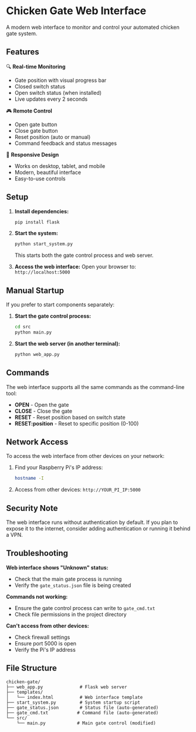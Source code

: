 # Chicken Gate Web Interface

A modern web interface to monitor and control your automated chicken gate system.

## Features

🔍 **Real-time Monitoring**

- Gate position with visual progress bar
- Closed switch status
- Open switch status (when installed)
- Live updates every 2 seconds

🎮 **Remote Control**

- Open gate button
- Close gate button
- Reset position (auto or manual)
- Command feedback and status messages

📱 **Responsive Design**

- Works on desktop, tablet, and mobile
- Modern, beautiful interface
- Easy-to-use controls

## Setup

1. **Install dependencies:**

   ```bash
   pip install flask
   ```

2. **Start the system:**

   ```bash
   python start_system.py
   ```

   This starts both the gate control process and web server.

3. **Access the web interface:**
   Open your browser to: `http://localhost:5000`

## Manual Startup

If you prefer to start components separately:

1. **Start the gate control process:**

   ```bash
   cd src
   python main.py
   ```

2. **Start the web server (in another terminal):**
   ```bash
   python web_app.py
   ```

## Commands

The web interface supports all the same commands as the command-line tool:

- **OPEN** - Open the gate
- **CLOSE** - Close the gate
- **RESET** - Reset position based on switch state
- **RESET:position** - Reset to specific position (0-100)

## Network Access

To access the web interface from other devices on your network:

1. Find your Raspberry Pi's IP address:

   ```bash
   hostname -I
   ```

2. Access from other devices:
   `http://YOUR_PI_IP:5000`

## Security Note

The web interface runs without authentication by default. If you plan to expose it to the internet, consider adding authentication or running it behind a VPN.

## Troubleshooting

**Web interface shows "Unknown" status:**

- Check that the main gate process is running
- Verify the `gate_status.json` file is being created

**Commands not working:**

- Ensure the gate control process can write to `gate_cmd.txt`
- Check file permissions in the project directory

**Can't access from other devices:**

- Check firewall settings
- Ensure port 5000 is open
- Verify the Pi's IP address

## File Structure

```
chicken-gate/
├── web_app.py              # Flask web server
├── templates/
│   └── index.html          # Web interface template
├── start_system.py         # System startup script
├── gate_status.json        # Status file (auto-generated)
├── gate_cmd.txt           # Command file (auto-generated)
└── src/
    └── main.py            # Main gate control (modified)
```
